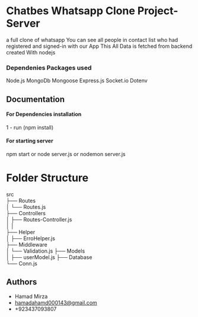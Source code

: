 
# Chatbes Whatsapp Clone Project-Server

a full clone of whatsapp You can see all people in contact list who had registered and signed-in with our App This All Data is fetched from backend created With nodejs


### Dependenies Packages used

Node.js MongoDb Mongoose Express.js Socket.io Dotenv


## Documentation

#### For Dependencies installation 
1 - run (npm install)

#### For starting server

npm start
or 
node server.js 
or 
nodemon server.js

# Folder Structure 
src  
├── Routes  
│   └── Routes.js  
├── Controllers  
│   ├── Routes-Controller.js  
│   │    
├── Helper  
│   ├── ErroHelper.js  
├── Middleware  
│   └── Validation.js 
├── Models  
│   ├── userModel.js
├── Database  
     └── Conn.js



## Authors

- Hamad Mirza
- hamadahamd000143@gmail.com
- +923437093807


